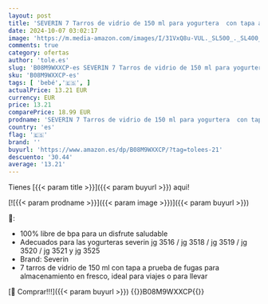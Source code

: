 ```yaml
---
layout: post
title: 'SEVERIN 7 Tarros de vidrio de 150 ml para yogurtera  con tapa antiderrames 100% libre de BPA. Tarros para leche  crema  pure de bebé  gris claro EG 3513'
date: 2024-10-07 03:02:17
image: 'https://m.media-amazon.com/images/I/31VxQ8u-VUL._SL500_._SL400_.jpg'
comments: true
category: ofertas
author: 'tole.es'
slug: 'B08M9WXXCP-es SEVERIN 7 Tarros de vidrio de 150 ml para yogurtera con...'
sku: 'B08M9WXXCP-es'
tags: [ 'bebé','🇪🇸', ]
actualPrice: 13.21 EUR
currency: EUR
price: 13.21
comparePrice: 18.99 EUR
prodname: 'SEVERIN 7 Tarros de vidrio de 150 ml para yogurtera  con tapa antiderrames 100% libre de BPA. Tarros para leche  crema  pure de bebé  gris claro EG 3513'
country: 'es'
flag: '🇪🇸'
brand: ''
buyurl: 'https://www.amazon.es/dp/B08M9WXXCP/?tag=tolees-21'
descuento: '30.44'
average: '13.21'
---
```


Tienes [{{< param title >}}]({{< param buyurl >}}) aqui!

[![{{< param prodname >}}]({{< param image >}})]({{< param buyurl >}})

🔎:

- 100% libre de bpa para un disfrute saludable
- Adecuados para las yogurteras severin jg 3516 / jg 3518 / jg 3519 / jg 3520 / jg 3521 y jg 3525
- Brand: Severin
- 7 tarros de vidrio de 150 ml con tapa a prueba de fugas para almacenamiento en fresco, ideal para viajes o para llevar

[🛒 Comprar!!!]({{< param buyurl >}})
{{<world>}}B08M9WXXCP{{</world>}}
